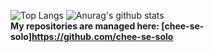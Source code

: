 ![Top Langs](https://github-readme-stats.vercel.app/api/top-langs/?username=chee-se&layout=compact)
![Anurag's github stats](https://github-readme-stats.vercel.app/api?username=chee-se&show_icons=true)  
**My repositories are managed here: [chee-se-solo]<https://github.com/chee-se-solo>**
